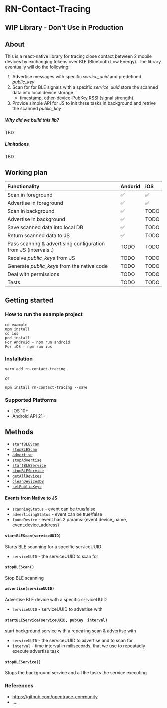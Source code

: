 # RN-Contact-Tracing 

## WIP Library - Don't Use in Production

## About
This is a react-native library for tracing close contact between 2 mobile devices by exchanging tokens over BLE (Bluetooth Low Energy).
The library eventually will do the following:

1. Advertise messages with specific _service_uuid_ and predefined _public_key_ 
2. Scan for for BLE signals with a specific _service_uuid_  store the scanned data into local device storage
   - timestamp, other-device-PubKey,RSSI (signal strength)
3. Provide simple API for JS to init these tasks in background and retrive the scanned _public_key_ 

##### Why did we build this lib?
TBD

##### Limitations
TBD

## Working plan

 Functionality | Andorid | iOS |
:------------ | :-------------| :-------------| 
Scan in foreground | :white_check_mark: |  :white_check_mark: | 
Advertise in foreground | :white_check_mark: |  :white_check_mark: | 
Scan in background | :white_check_mark: | TODO |
Advertise in background | :white_check_mark: | TODO | 
Save scanned data into local DB | :white_check_mark: | TODO | 
Return scanned data to JS | :white_check_mark: | TODO | 
Pass scannng & advertising configuration from JS (intervals..) | TODO | TODO | 
Receive _public_keys_ from JS  |TODO|TODO| 
Generate _public_keys_ from the native code  |TODO|TODO| 
Deal with permissions |TODO|TODO| 
Tests  |TODO|TODO| 


## Getting started

### How to run the example project
```properties
cd example
npm install
cd ios
pod install
For Android - npm run android 
For iOS - npm run ios
``` 

### Installation
`yarn add rn-contact-tracing`

or

`npm install rn-contact-tracing --save`

### Supported Platforms
* iOS 10+
* Android API 21+


## Methods
* [`startBLEScan`](#startBLEScan)
* [`stopBLEScan`](#stopBLEScan)
* [`advertise`](#advertise)
* [`stopAdvertise`](#stopAdvertise)
* [`startBLEService`](#startBLEService)
* [`stopBLEService`](#stopBLEService)
* [`getAllDevices`](#getAllDevices)
* [`cleanDevicesDB`](#cleanDevicesDB)
* [`setPublicKeys`](#setPublicKeys)


#### Events from Native to JS
- `scanningStatus` - event can be true/false
- `advertisingStatus` - event can be  true/false
- `foundDevice` - event has 2 params: {event.device_name, event.device_address}


#### `startBLEScan(serviceUUID)`
Starts BLE scanning for a specific serviceUUID
- `serviceUUID` - the serviceUUID to scan for

#### `stopBLEScan()`
Stop BLE scanning

#### `advertise(serviceUUID)`
Advertise BLE device with a specific serviceUUID
- `serviceUUID` - serviceUUID to advertise with

#### `startBLEService(serviceUUID, pubKey, interval)`
start background service with a repeating scan & advertise with
- `serviceUUID` - the serviceUUID to advertise and to scan for
- `interval` - time interval in miliseconds, that we use to repeatadly execute advertise task   

#### `stopBLEService()`
Stops the background service and all the tasks the service executing

### References
* https://github.com/opentrace-community
* ....


